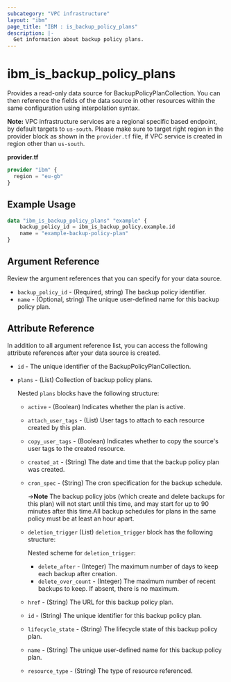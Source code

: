 ```yaml
---
subcategory: "VPC infrastructure"
layout: "ibm"
page_title: "IBM : is_backup_policy_plans"
description: |-
  Get information about backup policy plans.
---
```


# ibm_is_backup_policy_plans

Provides a read-only data source for BackupPolicyPlanCollection. You can then reference the fields of the data source in other resources within the same configuration using interpolation syntax.

**Note:** 
VPC infrastructure services are a regional specific based endpoint, by default targets to `us-south`. Please make sure to target right region in the provider block as shown in the `provider.tf` file, if VPC service is created in region other than `us-south`.

**provider.tf**

```terraform
provider "ibm" {
  region = "eu-gb"
}
```

## Example Usage

```terraform
data "ibm_is_backup_policy_plans" "example" {
	backup_policy_id = ibm_is_backup_policy.example.id
	name = "example-backup-policy-plan"
}
```

## Argument Reference
Review the argument references that you can specify for your data source. 

- `backup_policy_id` - (Required, string) The backup policy identifier.
- `name` - (Optional, string) The unique user-defined name for this backup policy plan.

## Attribute Reference
In addition to all argument reference list, you can access the following attribute references after your data source is created.

- `id` - The unique identifier of the BackupPolicyPlanCollection.
- `plans` - (List) Collection of backup policy plans. 
	
	Nested `plans` blocks have the following structure:
	- `active` - (Boolean) Indicates whether the plan is active.
	- `attach_user_tags` - (List) User tags to attach to each resource created by this plan.
	- `copy_user_tags` - (Boolean) Indicates whether to copy the source's user tags to the created resource.
	- `created_at` - (String) The date and time that the backup policy plan was created.
	- `cron_spec` - (String) The cron specification for the backup schedule.

		->**Note** The backup policy jobs (which create and delete backups for this plan) will not start until this time, and may start for up to 90 minutes after this time.All backup schedules for plans in the same policy must be at least an hour apart.
		
	- `deletion_trigger` (List) `deletion_trigger` block has the following structure:
		
		Nested scheme for `deletion_trigger`:
		- `delete_after` - (Integer) The maximum number of days to keep each backup after creation.
		- `delete_over_count` - (Integer) The maximum number of recent backups to keep. If absent, there is no maximum.
	- `href` - (String) The URL for this backup policy plan.
	- `id` - (String) The unique identifier for this backup policy plan.
	- `lifecycle_state` - (String) The lifecycle state of this backup policy plan.
	- `name` - (String) The unique user-defined name for this backup policy plan.
	- `resource_type` - (String) The type of resource referenced.
